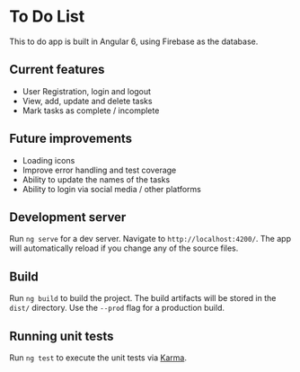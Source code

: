 # To Do List

This to do app is built in Angular 6, using Firebase as the database. 

## Current features

* User Registration, login and logout
* View, add, update and delete tasks
* Mark tasks as complete / incomplete

## Future improvements

* Loading icons
* Improve error handling and test coverage
* Ability to update the names of the tasks
* Ability to login via social media / other platforms

## Development server

Run `ng serve` for a dev server. Navigate to `http://localhost:4200/`. The app will automatically reload if you change any of the source files.

## Build

Run `ng build` to build the project. The build artifacts will be stored in the `dist/` directory. Use the `--prod` flag for a production build.

## Running unit tests

Run `ng test` to execute the unit tests via [Karma](https://karma-runner.github.io).
